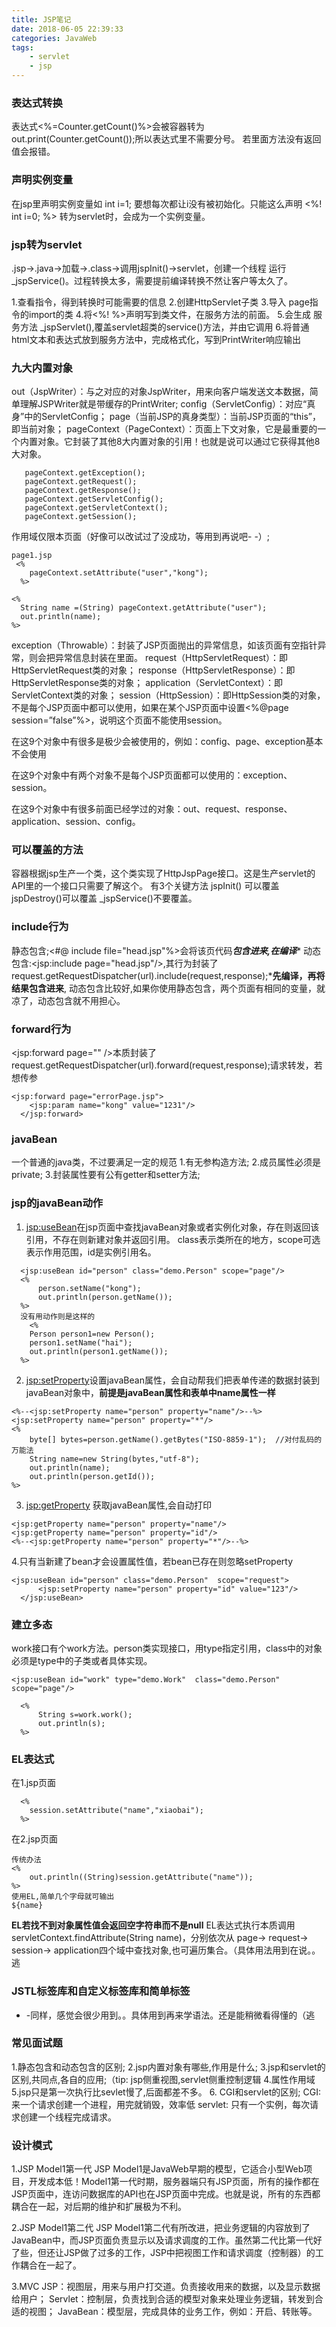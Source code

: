 ```yaml
---
title: JSP笔记
date: 2018-06-05 22:39:33
categories: JavaWeb
tags:
    - servlet
    - jsp
---
```

### 表达式转换
表达式<%=Counter.getCount()%>会被容器转为out.print(Counter.getCount());所以表达式里不需要分号。 若里面方法没有返回值会报错。
### 声明实例变量
在jsp里声明实例变量如 int i=1; 要想每次都让i没有被初始化。只能这么声明
<%! int i=0; %>  转为servlet时，会成为一个实例变量。
### jsp转为servlet
.jsp->.java->加载->.class->调用jspInit()->servlet，创建一个线程
运行_jspService()。过程转换太多，需要提前编译转换不然让客户等太久了。

1.查看指令，得到转换时可能需要的信息
2.创建HttpServlet子类
3.导入 page指令的import的类
4.将<%! %>声明写到类文件，在服务方法的前面。
5.会生成 服务方法 _jspServlet(),覆盖servlet超类的service()方法，并由它调用
6.将普通html文本和表达式放到服务方法中，完成格式化，写到PrintWriter响应输出
### 九大内置对象
 out（JspWriter）：与之对应的对象JspWriter，用来向客户端发送文本数据，简单理解JSPWriter就是带缓存的PrintWriter;
 config（ServletConfig）：对应“真身”中的ServletConfig；
 page（当前JSP的真身类型）：当前JSP页面的“this”，即当前对象；
 pageContext（PageContext）：页面上下文对象，它是最重要的一个内置对象。它封装了其他8大内置对象的引用！也就是说可以通过它获得其他8大对象。
 ```
    pageContext.getException();
    pageContext.getRequest();
    pageContext.getResponse();
    pageContext.getServletConfig();
    pageContext.getServletContext();
    pageContext.getSession();
 ```
作用域仅限本页面（好像可以改试过了没成功，等用到再说吧- -）;
```
page1.jsp
 <%
    pageContext.setAttribute("user","kong");
  %>

<%
  String name =(String) pageContext.getAttribute("user");
  out.println(name);
%>
```

 exception（Throwable）：封装了JSP页面抛出的异常信息，如该页面有空指针异常，则会把异常信息封装在里面。
 request（HttpServletRequest）：即HttpServletRequest类的对象；
 response（HttpServletResponse）：即HttpServletResponse类的对象；
 application（ServletContext）：即ServletContext类的对象；
 session（HttpSession）：即HttpSession类的对象，不是每个JSP页面中都可以使用，如果在某个JSP页面中设置<%@page session=”false”%>，说明这个页面不能使用session。

在这9个对象中有很多是极少会被使用的，例如：config、page、exception基本不会使用

在这9个对象中有两个对象不是每个JSP页面都可以使用的：exception、session。

在这9个对象中有很多前面已经学过的对象：out、request、response、application、session、config。
### 可以覆盖的方法
容器根据jsp生产一个类，这个类实现了HttpJspPage接口。这是生产servlet的API里的一个接口只需要了解这个。 有3个关键方法 jspInit() 可以覆盖  jspDestroy()可以覆盖
_jspService()不要覆盖。
### include行为
静态包含;<#@ include file="head.jsp"%>会将该页代码***包含进来,在编译****
动态包含:<jsp:include page="head.jsp"/>,其行为封装了request.getRequestDispatcher(url).include(request,response);***先编译，再将结果包含进来**, 动态包含比较好,如果你使用静态包含，两个页面有相同的变量，就凉了，动态包含就不用担心。
### forward行为
<jsp:forward page="" />本质封装了request.getRequestDispatcher(url).forward(request,response);请求转发，若想传参  
```
<jsp:forward page="errorPage.jsp">
    <jsp:param name="kong" value="1231"/>
  </jsp:forward>
```
### javaBean
一个普通的java类，不过要满足一定的规范
1.有无参构造方法; 
2.成员属性必须是private; 
3.封装属性要有公有getter和setter方法;
### jsp的javaBean动作
1. <jsp:useBean>在jsp页面中查找javaBean对象或者实例化对象，存在则返回该引用，不存在则新建对象并返回引用。
class表示类所在的地方，scope可选表示作用范围，id是实例引用名。
```
  <jsp:useBean id="person" class="demo.Person" scope="page"/>
  <%
      person.setName("kong");
      out.println(person.getName());
  %>
  没有用动作则是这样的
    <%
    Person person1=new Person();
    person1.setName("hai");
    out.println(person1.getName());
  %>
```
2. <jsp:setProperty>设置javaBean属性，会自动帮我们把表单传递的数据封装到javaBean对象中，**前提是javaBean属性和表单中name属性一样**
```
<%--<jsp:setProperty name="person" property="name"/>--%>
<jsp:setProperty name="person" property="*"/>  
<%
    byte[] bytes=person.getName().getBytes("ISO-8859-1");  //对付乱码的万能法
    String name=new String(bytes,"utf-8");
    out.println(name);
    out.println(person.getId());
%>
```
3.  <jsp:getProperty> 获取javaBean属性,会自动打印
```
<jsp:getProperty name="person" property="name"/>
<jsp:getProperty name="person" property="id"/>
<%--<jsp:getProperty name="person" property="*"/>--%>
```
4.只有当新建了bean才会设置属性值，若bean已存在则忽略setProperty
```
<jsp:useBean id="person" class="demo.Person"  scope="request">
      <jsp:setProperty name="person" property="id" value="123"/>
  </jsp:useBean>
```
### 建立多态
work接口有个work方法。person类实现接口，用type指定引用，class中的对象必须是type中的子类或者具体实现。
```
<jsp:useBean id="work" type="demo.Work"  class="demo.Person" scope="page"/>

  <%
      String s=work.work();
      out.println(s);
  %>
```



### EL表达式
在1.jsp页面
```
  <%
    session.setAttribute("name","xiaobai");
  %>
```
在2.jsp页面
```
传统办法
<%
    out.println((String)session.getAttribute("name"));
%>
使用EL,简单几个字母就可输出
${name}
```
**EL若找不到对象属性值会返回空字符串而不是null**
EL表达式执行本质调用servletContext.findAttribute(String name)，分别依次从  page-> request-> session-> application四个域中查找对象,也可遍历集合。（具体用法用到在说。。逃
### JSTL标签库和自定义标签库和简单标签

- -同样，感觉会很少用到。。具体用到再来学语法。还是能稍微看得懂的（逃

### 常见面试题
1.静态包含和动态包含的区别;
2.jsp内置对象有哪些,作用是什么;
3.jsp和servlet的区别,共同点,各自的应用;（tip: jsp侧重视图,servlet侧重控制逻辑
4.属性作用域
5.jsp只是第一次执行比sevlet慢了,后面都差不多。
6. CGI和servlet的区别;
 CGI:来一个请求创建一个进程，用完就销毁，效率低
 servlet: 只有一个实例，每次请求创建一个线程完成请求。

 ### 设计模式
1.JSP Model1第一代 
JSP Model1是JavaWeb早期的模型，它适合小型Web项目，开发成本低！Model1第一代时期，服务器端只有JSP页面，所有的操作都在JSP页面中，连访问数据库的API也在JSP页面中完成。也就是说，所有的东西都耦合在一起，对后期的维护和扩展极为不利。

2.JSP Model1第二代 
JSP Model1第二代有所改进，把业务逻辑的内容放到了JavaBean中，而JSP页面负责显示以及请求调度的工作。虽然第二代比第一代好了些，但还让JSP做了过多的工作，JSP中把视图工作和请求调度（控制器）的工作耦合在一起了。

3.MVC
JSP：视图层，用来与用户打交道。负责接收用来的数据，以及显示数据给用户； 
Servlet：控制层，负责找到合适的模型对象来处理业务逻辑，转发到合适的视图； 
JavaBean：模型层，完成具体的业务工作，例如：开启、转账等。